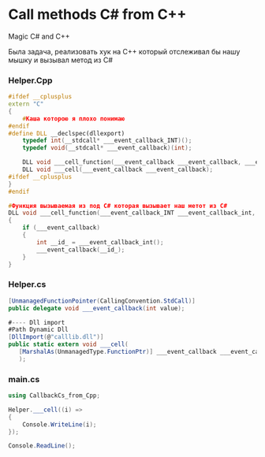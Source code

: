 # Call methods C# from C++ 

Magic C# and C++ 

Была задача, реализовать хук на С++ который отслеживал бы нашу мышку и вызывал метод из C#

### Helper.Cpp
```cpp
#ifdef __cplusplus
extern "C"
{
    #Каша которою я плохо понимаю 
#endif
#define DLL __declspec(dllexport)
	typedef int(__stdcall* ___event_callback_INT)();
	typedef void(__stdcall* ___event_callback)(int);

	DLL void ___cell_function(___event_callback ___event_callback, ___event_callback_INT ___event_callback_int);
	DLL void ___cell(___event_callback ___event_callback);
#ifdef __cplusplus
}
#endif

#Функция вызываемая из под С# которая вызывает наш метот из C#
DLL void ___cell_function(___event_callback_INT ___event_callback_int, ___event_callback ___event_callback)
{
	if (___event_callback)
	{
		int __id_ = ___event_callback_int();
		___event_callback(__id_);
	}
}

```

### Helper.cs
```cs
[UnmanagedFunctionPointer(CallingConvention.StdCall)]
public delegate void ___event_callback(int value);

#---- Dll import 
#Path Dynamic Dll
[DllImport(@"calllib.dll")] 
public static extern void ___cell(
   [MarshalAs(UnmanagedType.FunctionPtr)] ___event_callback ___event_callback
   );
```


### main.cs
```cs
using CallbackCs_from_Cpp;

Helper.___cell((i) =>
{
    Console.WriteLine(i);
});

Console.ReadLine();
```